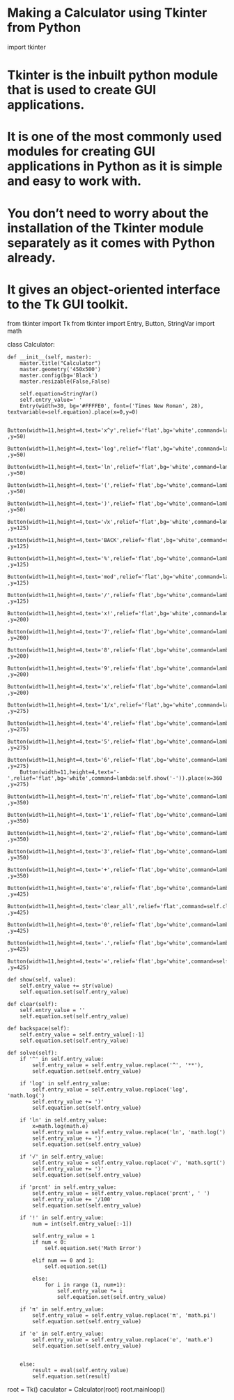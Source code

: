 # Making a Calculator using Tkinter from Python
import tkinter

# Tkinter is the inbuilt python module that is used to create GUI applications. 
# It is one of the most commonly used modules for creating GUI applications in Python as it is simple and easy to work with. 
# You don’t need to worry about the installation of the Tkinter module separately as it comes with Python already. 
# It gives an object-oriented interface to the Tk GUI toolkit. 

from tkinter import Tk
from tkinter import Entry, Button, StringVar
import math

class Calculator:
    
    def __init__(self, master):
        master.title("Calculator")
        master.geometry('450x500')
        master.config(bg='Black')
        master.resizable(False,False)
        
        self.equation=StringVar()
        self.entry_value=' '
        Entry(width=30, bg='#FFFFE0', font=('Times New Roman', 28), textvariable=self.equation).place(x=0,y=0)
        
        Button(width=11,height=4,text='x^y',relief='flat',bg='white',command=lambda:self.show('^')).place(x=0 ,y=50)
        Button(width=11,height=4,text='log',relief='flat',bg='white',command=lambda:self.show('log')).place(x=90 ,y=50)
        Button(width=11,height=4,text='ln',relief='flat',bg='white',command=lambda:self.show('ln')).place(x=180 ,y=50)
        Button(width=11,height=4,text='(',relief='flat',bg='white',command=lambda:self.show('(')).place(x=270 ,y=50)
        Button(width=11,height=4,text=')',relief='flat',bg='white',command=lambda:self.show(')')).place(x=360 ,y=50)
        Button(width=11,height=4,text='√x',relief='flat',bg='white',command=lambda:self.show('√')).place(x=0 ,y=125)
        Button(width=11,height=4,text='BACK',relief='flat',bg='white',command=self.backspace).place(x=90 ,y=125)
        Button(width=11,height=4,text='%',relief='flat',bg='white',command=lambda:self.show('prcnt')).place(x=180 ,y=125)
        Button(width=11,height=4,text='mod',relief='flat',bg='white',command=lambda:self.show('%')).place(x=270 ,y=125)
        Button(width=11,height=4,text='/',relief='flat',bg='white',command=lambda:self.show('/')).place(x=360 ,y=125)
        Button(width=11,height=4,text='x!',relief='flat',bg='white',command=lambda:self.show('!')).place(x=0 ,y=200)
        Button(width=11,height=4,text='7',relief='flat',bg='white',command=lambda:self.show(7)).place(x=90 ,y=200)
        Button(width=11,height=4,text='8',relief='flat',bg='white',command=lambda:self.show(8)).place(x=180 ,y=200)
        Button(width=11,height=4,text='9',relief='flat',bg='white',command=lambda:self.show(9)).place(x=270 ,y=200)
        Button(width=11,height=4,text='x',relief='flat',bg='white',command=lambda:self.show('*')).place(x=360 ,y=200)
        Button(width=11,height=4,text='1/x',relief='flat',bg='white',command=lambda:self.show('1/')).place(x=0 ,y=275)
        Button(width=11,height=4,text='4',relief='flat',bg='white',command=lambda:self.show(4)).place(x=90 ,y=275)
        Button(width=11,height=4,text='5',relief='flat',bg='white',command=lambda:self.show(5)).place(x=180 ,y=275)
        Button(width=11,height=4,text='6',relief='flat',bg='white',command=lambda:self.show(6)).place(x=270 ,y=275)
        Button(width=11,height=4,text='-',relief='flat',bg='white',command=lambda:self.show('-')).place(x=360 ,y=275)
        Button(width=11,height=4,text='π',relief='flat',bg='white',command=lambda:self.show('π')).place(x=0 ,y=350)
        Button(width=11,height=4,text='1',relief='flat',bg='white',command=lambda:self.show(1)).place(x=90 ,y=350)
        Button(width=11,height=4,text='2',relief='flat',bg='white',command=lambda:self.show(2)).place(x=180 ,y=350)
        Button(width=11,height=4,text='3',relief='flat',bg='white',command=lambda:self.show(3)).place(x=270 ,y=350)
        Button(width=11,height=4,text='+',relief='flat',bg='white',command=lambda:self.show('+')).place(x=360 ,y=350)
        Button(width=11,height=4,text='e',relief='flat',bg='white',command=lambda:self.show('e')).place(x=0 ,y=425)
        Button(width=11,height=4,text='clear_all',relief='flat',command=self.clear).place(x=90 ,y=425)
        Button(width=11,height=4,text='0',relief='flat',bg='white',command=lambda:self.show(0)).place(x=180 ,y=425)
        Button(width=11,height=4,text='.',relief='flat',bg='white',command=lambda:self.show('.')).place(x=270 ,y=425)
        Button(width=11,height=4,text='=',relief='flat',bg='white',command=self.solve).place(x=360 ,y=425)
        
    def show(self, value):
        self.entry_value += str(value)
        self.equation.set(self.entry_value)
    
    def clear(self):
        self.entry_value = ''
        self.equation.set(self.entry_value)
               
    def backspace(self):
        self.entry_value = self.entry_value[:-1]
        self.equation.set(self.entry_value)
        
    def solve(self):
        if '^' in self.entry_value:
            self.entry_value = self.entry_value.replace('^', '**'),
            self.equation.set(self.entry_value)
            
        if 'log' in self.entry_value:
            self.entry_value = self.entry_value.replace('log', 'math.log(')
            self.entry_value += ')'
            self.equation.set(self.entry_value)
            
        if 'ln' in self.entry_value:
            x=math.log(math.e)
            self.entry_value = self.entry_value.replace('ln', 'math.log(')
            self.entry_value += ')'
            self.equation.set(self.entry_value)
            
        if '√' in self.entry_value:
            self.entry_value = self.entry_value.replace('√', 'math.sqrt(')
            self.entry_value += ')'
            self.equation.set(self.entry_value)
            
        if 'prcnt' in self.entry_value:
            self.entry_value = self.entry_value.replace('prcnt', ' ')
            self.entry_value += '/100'
            self.equation.set(self.entry_value)
            
        if '!' in self.entry_value:
            num = int(self.entry_value[:-1])
            
            self.entry_value = 1
            if num < 0:
                self.equation.set('Math Error')
                
            elif num == 0 and 1:
                self.equation.set(1)
                
            else:
                for i in range (1, num+1):
                    self.entry_value *= i
                    self.equation.set(self.entry_value)
                    
        if 'π' in self.entry_value:
            self.entry_value = self.entry_value.replace('π', 'math.pi')
            self.equation.set(self.entry_value)
            
        if 'e' in self.entry_value:
            self.entry_value = self.entry_value.replace('e', 'math.e')
            self.equation.set(self.entry_value)
            
            
        else:
            result = eval(self.entry_value)
            self.equation.set(result)
root = Tk()
caculator = Calculator(root)
root.mainloop()
